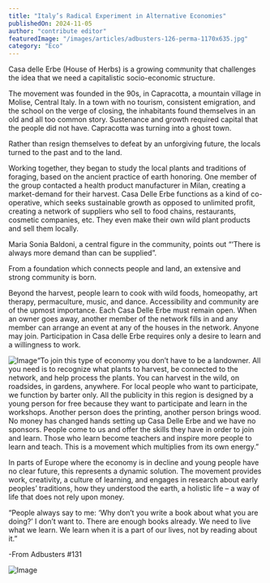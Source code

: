 ```yaml
---
title: "Italy’s Radical Experiment in Alternative Economies"
publishedOn: 2024-11-05
author: "contribute editor"
featuredImage: "/images/articles/adbusters-126-perma-1170x635.jpg"
category: "Eco"
---
```


Casa delle Erbe (House of Herbs) is a growing community that challenges the idea that we need a capitalistic socio-economic structure.

The movement was founded in the 90s, in Capracotta, a mountain village in Molise, Central Italy. In a town with no tourism, consistent emigration, and the school on the verge of closing, the inhabitants found themselves in an old and all too common story. Sustenance and growth required capital that the people did not have. Capracotta was turning into a ghost town.

Rather than resign themselves to defeat by an unforgiving future, the locals turned to the past and to the land.

Working together, they began to study the local plants and traditions of foraging, based on the ancient practice of earth honoring. One member of the group contacted a health product manufacturer in Milan, creating a market-demand for their harvest. Casa Delle Erbe functions as a kind of co-operative, which seeks sustainable growth as opposed to unlimited profit, creating a network of suppliers who sell to food chains, restaurants, cosmetic companies, etc. They even make their own wild plant products and sell them locally.

Maria Sonia Baldoni, a central figure in the community, points out “‘There is always more demand than can be supplied”.

From a foundation which connects people and land, an extensive and strong community is born.

Beyond the harvest, people learn to cook with wild foods, homeopathy, art therapy, permaculture, music, and dance. Accessibility and community are of the upmost importance. Each Casa Delle Erbe must remain open. When an owner goes away, another member of the network fills in and any member can arrange an event at any of the houses in the network. Anyone may join. Participation in Casa delle Erbe requires only a desire to learn and a willingness to work.

![Image](/images/articles/2017-01-06-1483695222-3793551-mariasoniabaldoni-thumb.jpeg)“To join this type of economy you don’t have to be a landowner. All you need is to recognize what plants to harvest, be connected to the network, and help process the plants. You can harvest in the wild, on roadsides, in gardens, anywhere. For local people who want to participate, we function by barter only. All the publicity in this region is designed by a young person for free because they want to participate and learn in the workshops. Another person does the printing, another person brings wood. No money has changed hands setting up Casa Delle Erbe and we have no sponsors. People come to us and offer the skills they have in order to join and learn. Those who learn become teachers and inspire more people to learn and teach. This is a movement which multiplies from its own energy.”

In parts of Europe where the economy is in decline and young people have no clear future, this represents a dynamic solution. The movement provides work, creativity, a culture of learning, and engages in research about early peoples’ traditions, how they understood the earth, a holistic life – a way of life that does not rely upon money.

“People always say to me: ‘Why don’t you write a book about what you are doing?’ I don’t want to. There are enough books already. We need to live what we learn. We learn when it is a part of our lives, not by reading about it.”

-From Adbusters #131

![Image](/images/articles/cover-ab-131-1-313x360.jpg)‍
